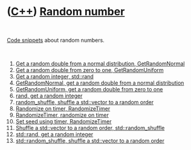 



 

 

 

 

 

([C++](Cpp.htm)) [Random number](CppRandomNumber.htm)
=====================================================

 

[Code snippets](CppCodeSnippets.htm) about random numbers.

 

1.  [Get a random double from a normal distribution,
    GetRandomNormal](CppGetRandomNormal.htm)
2.  [Get a random double from zero to one,
    GetRandomUniform](CppGetRandomUniform.htm)
3.  [Get a random integer, std::rand](CppRand.htm)
4.  [GetRandomNormal, get a random double from a normal
    distribution](CppGetRandomNormal.htm)
5.  [GetRandomUniform, get a random double from zero to
    one](CppGetRandomUniform.htm)
6.  [rand, get a random integer](CppRand.htm)
7.  [random\_shuffle, shuffle a std::vector to a random
    order](CppRandomShuffle.htm)
8.  [Randomize on timer, RandomizeTimer](CppRandomizeTimer.htm)
9.  [RandomizeTimer, randomize on timer](CppRandomizeTimer.htm)
10. [Set seed using timer, RandomizeTimer](CppRandomizeTimer.htm)
11. [Shuffle a std::vector to a random order,
    std::random\_shuffle](CppRandomShuffle.htm)
12. [std::rand, get a random integer](CppRand.htm)
13. [std::random\_shuffle, shuffle a std::vector to a random
    order](CppRandomShuffle.htm)

 

 

 

 

 





 



